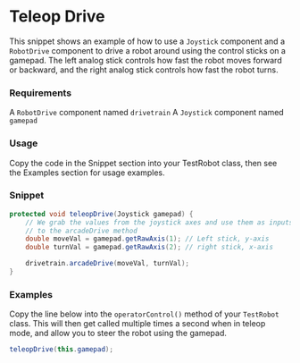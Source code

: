 Teleop Drive
============

This snippet shows an example of how to use a `Joystick` component and a `RobotDrive` component to drive a robot around using the control sticks on a gamepad. The left analog stick controls how fast the robot moves forward or backward, and the right analog stick controls how fast the robot turns.

### Requirements
A `RobotDrive` component named `drivetrain`
A `Joystick` component named `gamepad`

### Usage
Copy the code in the Snippet section into your TestRobot class, then see the Examples section for usage examples.

### Snippet
```java
protected void teleopDrive(Joystick gamepad) {
    // We grab the values from the joystick axes and use them as inputs
    // to the arcadeDrive method
    double moveVal = gamepad.getRawAxis(1); // Left stick, y-axis
    double turnVal = gamepad.getRawAxis(2); // right stick, x-axis

    drivetrain.arcadeDrive(moveVal, turnVal);
}
```

### Examples
Copy the line below into the `operatorControl()` method of your `TestRobot` class. This will then get called multiple times a second when in teleop mode, and allow you to steer the robot using the gamepad.

```java
teleopDrive(this.gamepad);
```